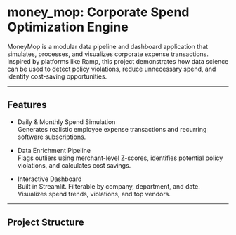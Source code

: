 # money_mop: Corporate Spend Optimization Engine

MoneyMop is a modular data pipeline and dashboard application that simulates, processes, and visualizes corporate expense transactions. Inspired by platforms like Ramp, this project demonstrates how data science can be used to detect policy violations, reduce unnecessary spend, and identify cost-saving opportunities.

---

## Features

- Daily & Monthly Spend Simulation  
  Generates realistic employee expense transactions and recurring software subscriptions.

- Data Enrichment Pipeline  
  Flags outliers using merchant-level Z-scores, identifies potential policy violations, and calculates cost savings.

- Interactive Dashboard  
  Built in Streamlit. Filterable by company, department, and date. Visualizes spend trends, violations, and top vendors.

---

## Project Structure

